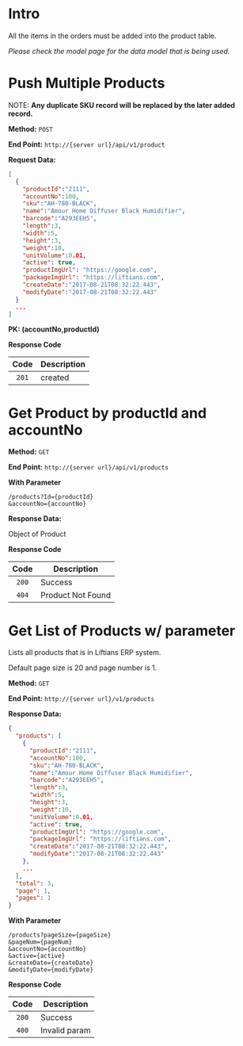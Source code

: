 # Intro

All the items in the orders must be added into the product table.

*Please check the model page for the data model that is being used.*

# Push Multiple Products

NOTE: **Any duplicate SKU record will be replaced by the later added record.**

**Method:** `POST`

**End Point:** `http://{server url}/api/v1/product`

**Request Data:**
```json
[
  {
    "productId":"2111",
    "accountNo":100,
    "sku":"AH-780-BLACK",
    "name":"Amour Home Diffuser Black Humidifier",
    "barcode":"A293EEH5",
    "length":3,
    "width":5,
    "height":3,
    "weight":10,
    "unitVolume":0.01,
    "active": true,
    "productImgUrl": "https://google.com",
    "packageImgUrl": "https://liftians.com",
    "createDate":"2017-08-21T08:32:22.443",
    "modifyDate":"2017-08-21T08:32:22.443"
  }
  ...
]
```

**PK: (accountNo,productId)**

**Response Code**

|   Code  | Description   |
| :-----: | ------------- |
| `201`   | created       |


# Get Product by productId and accountNo

**Method:** `GET`

**End Point:** `http://{server url}/api/v1/products`

**With Parameter**

```
/products?Id={productId}
&accountNo={accountNo}
```

**Response Data:**

Object of Product

**Response Code**

|   Code  | Description   |
| :-----: | ------------- |
| `200`   | Success       |
| `404`   | Product Not Found |



# Get List of Products w/ parameter

Lists all products that is in Liftians ERP system.

Default page size is 20 and page number is 1.

**Method:** `GET`

**End Point:** `http://{server url}/v1/products`


**Response Data:**
```json
{
  "products": [
    {
      "productId":"2111",
      "accountNo":100,
      "sku":"AH-780-BLACK",
      "name":"Amour Home Diffuser Black Humidifier",
      "barcode":"A293EEH5",
      "length":3,
      "width":5,
      "height":3,
      "weight":10,
      "unitVolume":0.01,
      "active": true,
      "productImgUrl": "https://google.com",
      "packageImgUrl": "https://liftians.com",
      "createDate":"2017-08-21T08:32:22.443",
      "modifyDate":"2017-08-21T08:32:22.443"
    },
    ...
  ],
  "total": 3,
  "page": 1,
  "pages": 1
}
```
**With Parameter**

```
/products?pageSize={pageSize}
&pageNum={pageNum}
&accountNo={accountNo}
&active={active}
&createDate={createDate}
&modifyDate={modifyDate}
```

**Response Code**

|   Code  | Description   |
| :-----: | ------------- |
| `200`   | Success       |
| `400`   | Invalid param |
